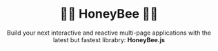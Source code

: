 <h1 align="center">🐝🐝 HoneyBee 🐝🐝</h1>
<p align="center">
  Build your next interactive and reactive multi-page applications with the latest but fastest librabry: <strong>HoneyBee.js</strong>
</p>
